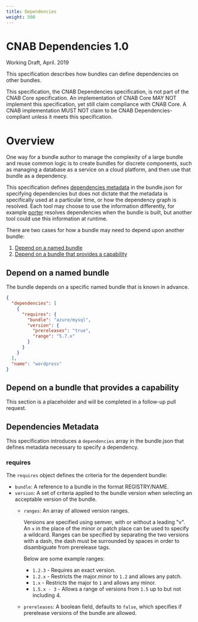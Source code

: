 ```yaml
---
title: Dependencies
weight: 500
---
```


# CNAB Dependencies 1.0
Working Draft, April. 2019

This specification describes how bundles can define dependencies on other
bundles.

This specification, the CNAB Dependencies specification, is not part of the CNAB Core specification. An implementation of CNAB Core MAY NOT implement this specification, yet still claim compliance with CNAB Core. A CNAB implementation MUST NOT claim to be CNAB Dependencies-compliant unless it meets this specification.

# Overview

One way for a bundle author to manage the complexity of a large bundle and reuse
common logic is to create bundles for discrete components, such as managing
a database as a service on a cloud platform, and then use that bundle as a
dependency.

This specification defines [dependencies metadata](#dependencies-metadata) in the
bundle.json for specifying dependencies but does not dictate that the metadata is
specifically used at a particular time, or how the dependency graph is resolved.
Each tool may choose to use the information differently, for example [porter](https://porter.sh) resolves dependencies when the bundle is built, but another tool could
use this information at runtime.

There are two cases for how a bundle may need to depend upon another bundle:

1. [Depend on a named bundle](#depend-on-a-named-bundle)
1. [Depend on a bundle that provides a capability](#depend-on-a-bundle-that-provides-a-capability)

## Depend on a named bundle

The bundle depends on a specific named bundle that is known in advance.

```json
{
  "dependencies": [
    {
      "requires": {
        "bundle": "azure/mysql",
        "version": {
          "prereleases": "true",
          "range": "5.7.x"
        }
      }
    }
  ],
  "name": "wordpress"
}
```

## Depend on a bundle that provides a capability

This section is a placeholder and will be completed in a follow-up pull request.

## Dependencies Metadata

This specification introduces a `dependencies` array in the bundle.json
that defines metadata necessary to specify a dependency.

### requires

The `requires` object defines the criteria for the dependent bundle:

* `bundle`: A reference to a bundle in the format REGISTRY/NAME.
* `version`: A set of criteria applied to the bundle version when selecting an
    acceptable version of the bundle.
    * `ranges`: An array of allowed version ranges.

        Versions are specified using semver, with or without a leading "v".
        An `x` in the place of the minor or patch place can be used to specify
        a wildcard. Ranges can be specified by separating the two versions with
        a dash, the dash must be surrounded by spaces in order to disambiguate
        from prerelease tags.

        Below are some example ranges:
        * `1.2.3` - Requires an exact version.
        * `1.2.x` - Restricts the major.minor to `1.2` and allows any patch.
        * `1.x` - Restricts the major to `1` and allows any minor.
        * `1.5.x - 3` - Allows a range of versions from `1.5` up to but not including 4.
    * `prereleases`: A boolean field, defaults to `false`, which specifies if
        prerelease versions of the bundle are allowed.
